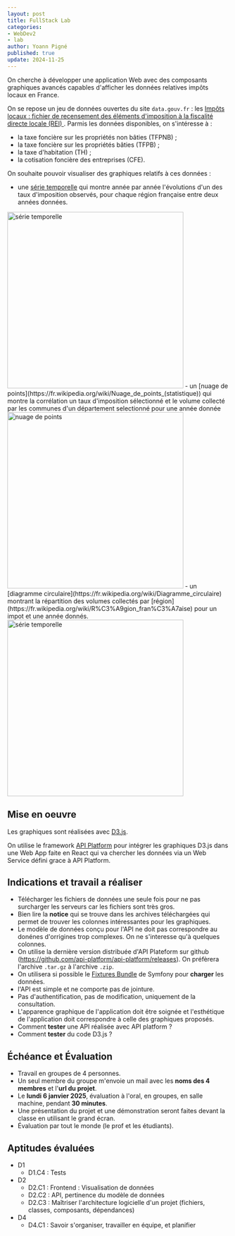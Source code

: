```yaml
---
layout: post
title: FullStack Lab
categories:
- WebDev2
- lab
author: Yoann Pigné
published: true
update: 2024-11-25
---
```


On cherche à développer une application Web avec des composants graphiques avancés capables d'afficher les données relatives impôts locaux en France.

On se repose un jeu de données ouvertes du site `data.gouv.fr` : les [Impôts locaux : fichier de recensement des éléments d'imposition à la fiscalité directe locale (REI) ](https://www.data.gouv.fr/fr/datasets/impots-locaux-fichier-de-recensement-des-elements-dimposition-a-la-fiscalite-directe-locale-rei-3/#/resources). Parmis les données disponibles, on s'intéresse à : 

-  la taxe foncière sur les propriétés non bâties (TFPNB) ;
-   la taxe foncière sur les propriétés bâties (TFPB) ;
-   la taxe d'habitation (TH) ;
-    la cotisation foncière des entreprises (CFE).    

On souhaite pouvoir visualiser des graphiques relatifs à ces données :

- une [série temporelle](https://en.wikipedia.org/wiki/Time_series) qui montre année par année l'évolutions d'un des taux d'imposition observés, pour chaque région française entre deux années données.
<img src="{{ site.baseurl }}/images/M2_LAB4-1.jpeg" alt="série temporelle" width="400px"/>
- un [nuage de points](https://fr.wikipedia.org/wiki/Nuage_de_points_(statistique))  qui montre la corrélation un taux d'imposition sélectionné et le volume collecté par les communes d'un département selectionné pour une année donnée
<img src="{{ site.baseurl }}/images/M2_LAB4-2.jpeg" alt="nuage de points" width="400px"/>
- un [diagramme circulaire](https://fr.wikipedia.org/wiki/Diagramme_circulaire) montrant la répartition des volumes collectés  par [région](https://fr.wikipedia.org/wiki/R%C3%A9gion_fran%C3%A7aise) pour un impot et une année donnés.
<img src="{{ site.baseurl }}/images/M2_LAB4-3.jpeg" alt="série temporelle" width="400px"/>

## Mise en oeuvre

Les graphiques sont réalisées avec [D3.js](https://d3js.org/).

On utilise le framework [API Platform](https://api-platform.com/) pour intégrer les graphiques D3.js dans une Web App faite en React qui va chercher les données via un Web Service défini grace à API Platform.


## Indications et travail a réaliser 

- Télécharger les fichiers de données une seule fois pour ne pas surcharger les serveurs car les fichiers sont très gros. 
- Bien lire la **notice** qui se trouve dans les archives téléchargées qui permet de trouver les colonnes intéressantes pour les graphiques.
- Le modèle de données conçu pour l'API ne doit pas correspondre au donénes d'orrigines trop complexes. On ne s'interesse qu'à quelques colonnes.
- On utilise la dernière version distribuée d'API Plateform sur github (<https://github.com/api-platform/api-platform/releases>). On préfèrera l'archive `.tar.gz` à l'archive `.zip`.
- On utilisera si possible le [Fixtures Bundle](https://symfony.com/doc/current/bundles/DoctrineFixturesBundle/index.html) de Symfony pour **charger** les données.
- l'API est simple et ne comporte pas de jointure.
- Pas d'authentification, pas de modification, uniquement de la consultation.
- L'apparence graphique de l'application doit être soignée et l'esthétique de l'application doit correspondre à celle des graphiques proposés.
- Comment **tester** une API réalisée avec API platform ?
- Comment **tester** du code D3.js ?


## Échéance et Évaluation

- Travail en groupes de 4 personnes. 
- Un seul membre du groupe m'envoie un mail avec les **noms des 4 membres** et l'**url du projet**. 
- Le **lundi 6 janvier 2025**,  évaluation à l'oral, en groupes, en salle machine, pendant **30 minutes**.
- Une présentation du projet et une démonstration seront faites devant la classe en utilisant le grand écran.
- Évaluation par tout le monde (le prof et les étudiants).


## Aptitudes évaluées


- D1
  - D1.C4 : Tests
- D2
  - D2.C1 : Frontend : Visualisation de données
  - D2.C2 : API, pertinence du modèle de données
  - D2.C3 : Maîtriser l'architecture logicielle d'un projet (fichiers, classes, composants, dépendances)
- D4
  - D4.C1 : Savoir s'organiser, travailler en équipe, et planifier
